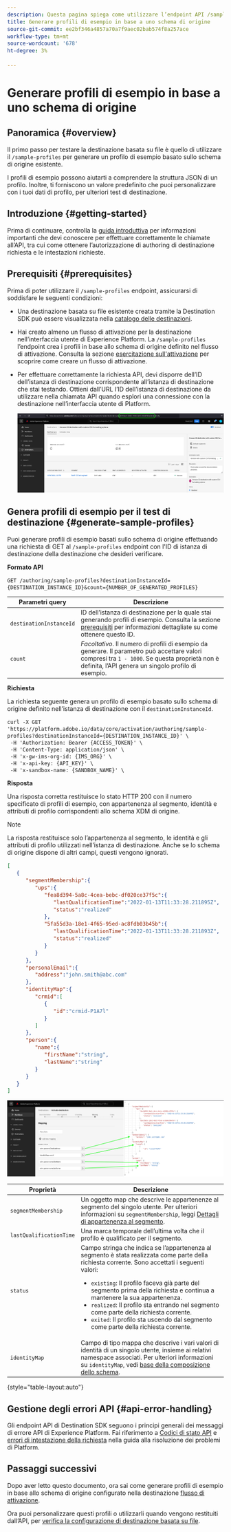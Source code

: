 ```yaml
---
description: Questa pagina spiega come utilizzare l’endpoint API /sample-profiles da Destination SDK per generare profili di esempio basati su uno schema di origine. Puoi utilizzare questi profili di esempio per testare la configurazione di destinazione basata su file.
title: Generare profili di esempio in base a uno schema di origine
source-git-commit: ee2bf346a4857a70a7f9aec02bab574f8a257ace
workflow-type: tm+mt
source-wordcount: '678'
ht-degree: 3%

---
```



# Generare profili di esempio in base a uno schema di origine

## Panoramica {#overview}

Il primo passo per testare la destinazione basata su file è quello di utilizzare il `/sample-profiles` per generare un profilo di esempio basato sullo schema di origine esistente.

I profili di esempio possono aiutarti a comprendere la struttura JSON di un profilo. Inoltre, ti forniscono un valore predefinito che puoi personalizzare con i tuoi dati di profilo, per ulteriori test di destinazione.

## Introduzione {#getting-started}

Prima di continuare, controlla la [guida introduttiva](./getting-started.md) per informazioni importanti che devi conoscere per effettuare correttamente le chiamate all’API, tra cui come ottenere l’autorizzazione di authoring di destinazione richiesta e le intestazioni richieste.

## Prerequisiti {#prerequisites}

Prima di poter utilizzare il `/sample-profiles` endpoint, assicurarsi di soddisfare le seguenti condizioni:

* Una destinazione basata su file esistente creata tramite la Destination SDK può essere visualizzata nella [catalogo delle destinazioni](../ui/destinations-workspace.md).
* Hai creato almeno un flusso di attivazione per la destinazione nell’interfaccia utente di Experience Platform. La `/sample-profiles` l’endpoint crea i profili in base allo schema di origine definito nel flusso di attivazione. Consulta la sezione [esercitazione sull&#39;attivazione](../ui/activate-batch-profile-destinations.md) per scoprire come creare un flusso di attivazione.
* Per effettuare correttamente la richiesta API, devi disporre dell’ID dell’istanza di destinazione corrispondente all’istanza di destinazione che stai testando. Ottieni dall’URL l’ID dell’istanza di destinazione da utilizzare nella chiamata API quando esplori una connessione con la destinazione nell’interfaccia utente di Platform.

   ![Immagine dell’interfaccia utente che mostra come ottenere l’ID dell’istanza di destinazione dall’URL.](assets/get-destination-instance-id.png)

## Genera profili di esempio per il test di destinazione {#generate-sample-profiles}

Puoi generare profili di esempio basati sullo schema di origine effettuando una richiesta di GET al `/sample-profiles` endpoint con l&#39;ID di istanza di destinazione della destinazione che desideri verificare.

**Formato API**

```http
GET /authoring/sample-profiles?destinationInstanceId={DESTINATION_INSTANCE_ID}&count={NUMBER_OF_GENERATED_PROFILES}
```

| Parametri query | Descrizione |
| -------- | ----------- |
| `destinationInstanceId` | ID dell’istanza di destinazione per la quale stai generando profili di esempio. Consulta la sezione [prerequisiti](#prerequisites) per informazioni dettagliate su come ottenere questo ID. |
| `count` | *Facoltativo*. Il numero di profili di esempio da generare. Il parametro può accettare valori compresi tra `1 - 1000`. Se questa proprietà non è definita, l’API genera un singolo profilo di esempio. |

**Richiesta**

La richiesta seguente genera un profilo di esempio basato sullo schema di origine definito nell’istanza di destinazione con il `destinationInstanceId`.

```shell
curl -X GET 'https://platform.adobe.io/data/core/activation/authoring/sample-profiles?destinationInstanceId={DESTINATION_INSTANCE_ID}' \
 -H 'Authorization: Bearer {ACCESS_TOKEN}' \
 -H 'Content-Type: application/json' \
 -H 'x-gw-ims-org-id: {IMS_ORG}' \
 -H 'x-api-key: {API_KEY}' \
 -H 'x-sandbox-name: {SANDBOX_NAME}' \
```

**Risposta**

Una risposta corretta restituisce lo stato HTTP 200 con il numero specificato di profili di esempio, con appartenenza al segmento, identità e attributi di profilo corrispondenti allo schema XDM di origine.

>[!NOTE]
>
> La risposta restituisce solo l’appartenenza al segmento, le identità e gli attributi di profilo utilizzati nell’istanza di destinazione. Anche se lo schema di origine dispone di altri campi, questi vengono ignorati.

```json
[
   {
      "segmentMembership":{
         "ups":{
            "fea8d394-5a8c-4cea-bebc-df020ce37f5c":{
               "lastQualificationTime":"2022-01-13T11:33:28.211895Z",
               "status":"realized"
            },
            "5fa55d3a-18e1-4f65-95ed-ac8fdb03b45b":{
               "lastQualificationTime":"2022-01-13T11:33:28.211893Z",
               "status":"realized"
            }
         }
      },
      "personalEmail":{
         "address":"john.smith@abc.com"
      },
      "identityMap":{
         "crmid":[
            {
               "id":"crmid-P1A7l"
            }
         ]
      },
      "person":{
         "name":{
            "firstName":"string",
            "lastName":"string"
         }
      }
   }
]
```

![Immagine che mostra la mappatura dall’interfaccia utente ai campi dalla risposta API.](assets/sample-api-response-mapping.png)

| Proprietà | Descrizione |
| -------- | ----------- |
| `segmentMembership` | Un oggetto map che descrive le appartenenze al segmento del singolo utente. Per ulteriori informazioni su `segmentMembership`, leggi [Dettagli di appartenenza al segmento](../../xdm/field-groups/profile/segmentation.md). |
| `lastQualificationTime` | Una marca temporale dell’ultima volta che il profilo è qualificato per il segmento. |
| `status` | Campo stringa che indica se l’appartenenza al segmento è stata realizzata come parte della richiesta corrente. Sono accettati i seguenti valori: <ul><li>`existing`: Il profilo faceva già parte del segmento prima della richiesta e continua a mantenere la sua appartenenza.</li><li>`realized`: Il profilo sta entrando nel segmento come parte della richiesta corrente.</li><li>`exited`: Il profilo sta uscendo dal segmento come parte della richiesta corrente.</li></ul> |
| `identityMap` | Campo di tipo mappa che descrive i vari valori di identità di un singolo utente, insieme ai relativi namespace associati. Per ulteriori informazioni su `identityMap`, vedi [base della composizione dello schema](../../xdm/schema/composition.md#identityMap). |

{style=&quot;table-layout:auto&quot;}

## Gestione degli errori API {#api-error-handling}

Gli endpoint API di Destination SDK seguono i principi generali dei messaggi di errore API di Experience Platform. Fai riferimento a [Codici di stato API](../../landing/troubleshooting.md#api-status-codes) e [errori di intestazione della richiesta](../../landing/troubleshooting.md#request-header-errors) nella guida alla risoluzione dei problemi di Platform.

## Passaggi successivi

Dopo aver letto questo documento, ora sai come generare profili di esempio in base allo schema di origine configurato nella destinazione [flusso di attivazione](../ui/activate-batch-profile-destinations.md).

Ora puoi personalizzare questi profili o utilizzarli quando vengono restituiti dall’API, per [verifica la configurazione di destinazione basata su file](file-based-destination-testing-api.md).